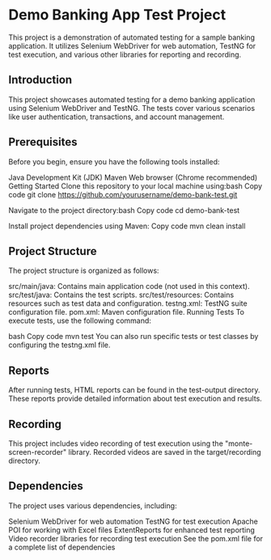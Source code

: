 <h1>Demo Banking App Test Project </h1>
This project is a demonstration of automated testing for a sample banking application. It utilizes Selenium WebDriver for web automation, TestNG for test execution, and various other libraries for reporting and recording.


<h2> Introduction</h2> 
This project showcases automated testing for a demo banking application using Selenium WebDriver and TestNG. The tests cover various scenarios like user authentication, transactions, and account management.

<h2> Prerequisites</h2>
Before you begin, ensure you have the following tools installed:

Java Development Kit (JDK)
Maven
Web browser (Chrome recommended)
Getting Started
Clone this repository to your local machine using:bash
Copy code git clone https://github.com/yourusername/demo-bank-test.git

Navigate to the project directory:bash
Copy code cd demo-bank-test

Install project dependencies using Maven:
Copy code mvn clean install 

<h2>Project Structure</h2>


The project structure is organized as follows:

src/main/java: Contains main application code (not used in this context).
src/test/java: Contains the test scripts.
src/test/resources: Contains resources such as test data and configuration.
testng.xml: TestNG suite configuration file.
pom.xml: Maven configuration file.
Running Tests
To execute tests, use the following command:

bash
Copy code
mvn test
You can also run specific tests or test classes by configuring the testng.xml file.

<h2>Reports</h2>
After running tests, HTML reports can be found in the test-output directory. These reports provide detailed information about test execution and results.

<h2>Recording</h2>
This project includes video recording of test execution using the "monte-screen-recorder" library. Recorded videos are saved in the target/recording directory.

<h2>Dependencies</h2>
The project uses various dependencies, including:

Selenium WebDriver for web automation
TestNG for test execution
Apache POI for working with Excel files
ExtentReports for enhanced test reporting
Video recorder libraries for recording test execution
See the pom.xml file for a complete list of dependencies
